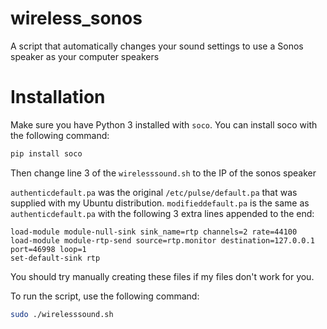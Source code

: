 # wireless_sonos
A script that automatically changes your sound settings to use a Sonos speaker as your computer speakers

# Installation
Make sure you have Python 3 installed with `soco`. You can install soco with the following command:
```bash
pip install soco
```

Then change line 3 of the `wirelesssound.sh` to the IP of the sonos speaker

`authenticdefault.pa` was the original `/etc/pulse/default.pa` that was supplied with my Ubuntu distribution.
`modifieddefault.pa` is the same as `authenticdefault.pa` with the following 3 extra lines appended to the end:
```
load-module module-null-sink sink_name=rtp channels=2 rate=44100 
load-module module-rtp-send source=rtp.monitor destination=127.0.0.1 port=46998 loop=1
set-default-sink rtp
```
You should try manually creating these files if my files don't work for you.

To run the script, use the following command:
```bash
sudo ./wirelesssound.sh
```
